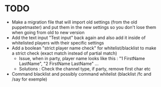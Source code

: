 # TODO

- Make a migration file that will import old settings (from the old puppetmaster) and put them in the new settings so you don't lose them when going from old to new version
- Add the text input "Test input" back again and also add it inside of whitelisted players with their specific settings
- Add a boolean "strict player name check" for whitelist/blacklist to make a strict check (exact match instead of partial match)
    - Issue, when in party, player name looks like this : "1 FirstName LastName", "2 FirstName LastName" ...
    - Solutions : Check the channel type, if party, remove first char etc
- Command blacklist and possibly command whitelist (blacklist /fc and /say for exemple)
